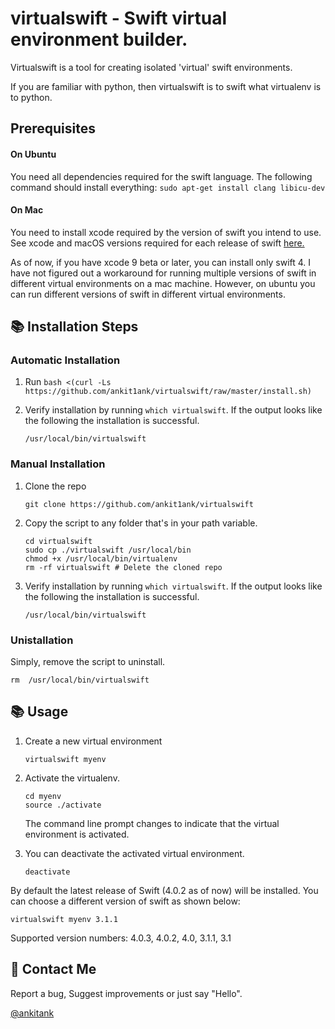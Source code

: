 # virtualswift - Swift virtual environment builder.

Virtualswift is a tool for creating isolated 'virtual' swift environments.

If you are familiar with python, then virtualswift is to swift what virtualenv is to python.

## Prerequisites

#### On Ubuntu
You need all dependencies required for the swift language.
The following command should install everything:
`sudo apt-get install clang libicu-dev`

#### On Mac
You need to install xcode required by the version of swift you intend to use.
See xcode and macOS versions required for each release of swift [here.](https://swift.org/download/#using-downloads)

As of now, if you have xcode 9 beta or later, you can install only swift 4. I have not figured out a workaround for running multiple versions of swift in different virtual environments on a mac machine. However, on ubuntu you can run different versions of swift in different virtual environments.

## 📚 Installation Steps

### Automatic Installation

1. Run `bash <(curl -Ls https://github.com/ankit1ank/virtualswift/raw/master/install.sh)`

2. Verify installation by running `which virtualswift`. If the output looks like the following the installation is successful.

	```
	/usr/local/bin/virtualswift
	```

### Manual Installation

1. Clone the repo

	```
	git clone https://github.com/ankit1ank/virtualswift
	```

2. Copy the script to any folder that's in your path variable.

	```
	cd virtualswift
	sudo cp ./virtualswift /usr/local/bin
	chmod +x /usr/local/bin/virtualenv
	rm -rf virtualswift # Delete the cloned repo
	```
3.  Verify installation by running `which virtualswift`. If the output looks like the following the installation is successful.

	```
	/usr/local/bin/virtualswift
	```
	
### Unistallation

Simply, remove the script to uninstall.

```
rm 	/usr/local/bin/virtualswift
```

## 📚 Usage
1. Create a new virtual environment

	```
	virtualswift myenv
	```

2. Activate the virtualenv.

	```
	cd myenv
	source ./activate
	```

	The command line prompt changes to indicate that the virtual 	environment is activated.

3. You can deactivate the activated virtual environment.

	```deactivate```

By default the latest release of Swift (4.0.2 as of now) will be installed. You can choose a different version of swift as shown below:

```virtualswift myenv 3.1.1```

Supported version numbers: 4.0.3, 4.0.2, 4.0, 3.1.1, 3.1

## 👥 Contact Me
Report a bug, Suggest improvements or just say "Hello".

  [@ankitank](https://twitter.com/ankitank)

